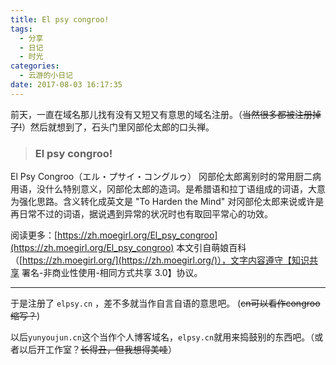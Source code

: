 ```yaml
---
title: El psy congroo!
tags:
  - 分享
  - 日记
  - 时光
categories:
  - 云游的小日记
date: 2017-08-03 16:17:35
---
```


前天，一直在域名那儿找有没有又短又有意思的域名注册。（<del>当然很多都被注册掉了!</del>）然后就想到了，石头门里冈部伦太郎的口头禅。

> ### El psy congroo!

El Psy Congroo（エル・プサイ・コングルゥ） 冈部伦太郎离别时的常用厨二病用语，没什么特别意义，冈部伦太郎的造词。是希腊语和拉丁语组成的词语，大意为强化思路。含义转化成英文是 "To Harden the Mind" 对冈部伦太郎来说或许是再日常不过的词语，据说遇到异常的状况时也有取回平常心的功效。

阅读更多：[https://zh.moegirl.org/El_psy_congroo](https://zh.moegirl.org/El_psy_congroo)
本文引自萌娘百科（[https://zh.moegirl.org/](https://zh.moegirl.org/)），文字内容遵守【知识共享 署名-非商业性使用-相同方式共享 3.0】协议。

* * *

于是注册了 `elpsy.cn` ，差不多就当作自言自语的意思吧。
(<del>cn可以看作congroo缩写？</del>)

以后`yunyoujun.cn`这个当作个人博客域名，`elpsy.cn`就用来捣鼓别的东西吧。（或者以后开工作室？<del>长得丑，但我想得美哇</del>）